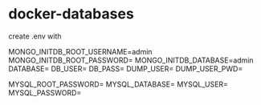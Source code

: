 # docker-databases

create .env with

MONGO_INITDB_ROOT_USERNAME=admin
MONGO_INITDB_ROOT_PASSWORD=
MONGO_INITDB_DATABASE=admin
DATABASE=
DB_USER=
DB_PASS=
DUMP_USER=
DUMP_USER_PWD=

MYSQL_ROOT_PASSWORD=
MYSQL_DATABASE=
MYSQL_USER=
MYSQL_PASSWORD=
